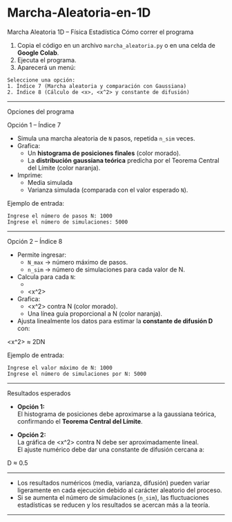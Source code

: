 # Marcha-Aleatoria-en-1D
 Marcha Aleatoria 1D – Física Estadística
 Cómo correr el programa


1. Copia el código en un archivo `marcha_aleatoria.py` o en una celda de **Google Colab**.  
2. Ejecuta el programa.  
3. Aparecerá un menú:

```
Seleccione una opción:
1. Índice 7 (Marcha aleatoria y comparación con Gaussiana)
2. Índice 8 (Cálculo de <x>, <x^2> y constante de difusión)
```

---
 Opciones del programa

 Opción 1 – Índice 7
- Simula una marcha aleatoria de `N` pasos, repetida `n_sim` veces.  
- Grafica:
  - Un **histograma de posiciones finales** (color morado).  
  - La **distribución gaussiana teórica** predicha por el Teorema Central del Límite (color naranja).  
- Imprime:
  - Media simulada  
  - Varianza simulada (comparada con el valor esperado `N`).

Ejemplo de entrada:
```
Ingrese el número de pasos N: 1000
Ingrese el número de simulaciones: 5000
```

---

 Opción 2 – Índice 8
- Permite ingresar:
  - `N_max` → número máximo de pasos.  
  - `n_sim` → número de simulaciones para cada valor de N.  
- Calcula para cada `N`:
  - <x>  
  - <x^2>  
- Grafica:
  - <x^2> contra N (color morado).  
  - Una línea guía proporcional a N (color naranja).  
- Ajusta linealmente los datos para estimar la **constante de difusión D** con:

<x^2> ≈ 2DN

Ejemplo de entrada:
```
Ingrese el valor máximo de N: 1000
Ingrese el número de simulaciones por N: 5000
```

---
 Resultados esperados

- **Opción 1:**  
  El histograma de posiciones debe aproximarse a la gaussiana teórica, confirmando el **Teorema Central del Límite**.  

- **Opción 2:**  
  La gráfica de <x^2> contra N debe ser aproximadamente lineal.  
  El ajuste numérico debe dar una constante de difusión cercana a:

D ≈ 0.5

---


- Los resultados numéricos (media, varianza, difusión) pueden variar ligeramente en cada ejecución debido al carácter aleatorio del proceso.  
- Si se aumenta el número de simulaciones (`n_sim`), las fluctuaciones estadísticas se reducen y los resultados se acercan más a la teoría.  

---

